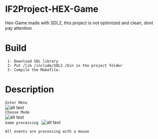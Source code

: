 # IF2Project-HEX-Game
Hex-Game made with SDL2, this project is not optimized and clean, dont pay attention 

# Build
````
 1- Download SDL library
 2- Put /lib /include/SDL2 /bin in the project folder
 3- Compile the Makefile.

````


# Description
```` Enter Menu  ````<br>
![alt text](https://github.com/cqptomii/IF2Project-HEX-Game/blob/maincode/image/Menu.bmp?raw=true) <br>
```` Choose Mode ````<br>
![alt text](https://github.com/cqptomii/IF2Project-HEX-Game/blob/maincode/image/Mode.bmp?raw=true) <br>
````Game processing ````
![alt text](https://github.com/cqptomii/IF2Project-HEX-Game/blob/maincode/image/img.png?raw=true) <br>

````All events are processing with a mouse ````
